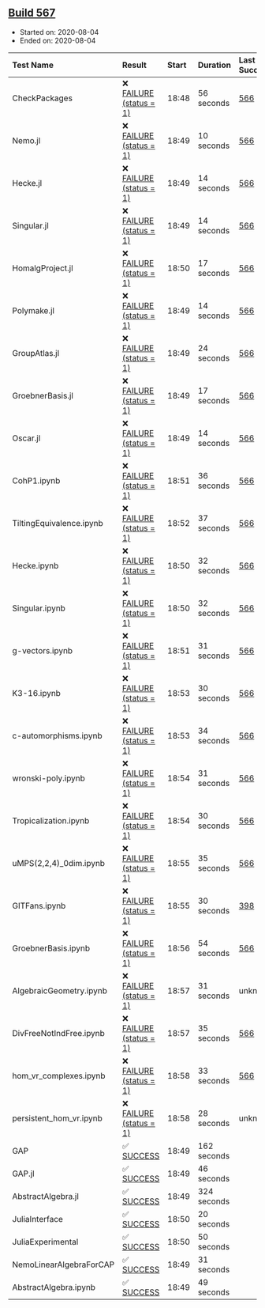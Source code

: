 ## [Build 567](https://oscarci.mathematik.uni-kl.de/job/oscar-stable/567/)

* Started on: 2020-08-04
* Ended on: 2020-08-04

| Test Name    | Result | Start | Duration | Last Success | First Failure |
|:-------------|:-------|:------|:---------|:-------------|:--------------|
| CheckPackages | ❌ [FAILURE (status = 1)](https://oscarci.mathematik.uni-kl.de/job/oscar-stable/567/artifact/logs/build-567/CheckPackages.log) | 18:48 | 56 seconds | [566](https://oscarci.mathematik.uni-kl.de/job/oscar-stable/566/) | [567](https://oscarci.mathematik.uni-kl.de/job/oscar-stable/567/) |
| Nemo.jl | ❌ [FAILURE (status = 1)](https://oscarci.mathematik.uni-kl.de/job/oscar-stable/567/artifact/logs/build-567/Nemo.jl.log) | 18:49 | 10 seconds | [566](https://oscarci.mathematik.uni-kl.de/job/oscar-stable/566/) | [567](https://oscarci.mathematik.uni-kl.de/job/oscar-stable/567/) |
| Hecke.jl | ❌ [FAILURE (status = 1)](https://oscarci.mathematik.uni-kl.de/job/oscar-stable/567/artifact/logs/build-567/Hecke.jl.log) | 18:49 | 14 seconds | [566](https://oscarci.mathematik.uni-kl.de/job/oscar-stable/566/) | [567](https://oscarci.mathematik.uni-kl.de/job/oscar-stable/567/) |
| Singular.jl | ❌ [FAILURE (status = 1)](https://oscarci.mathematik.uni-kl.de/job/oscar-stable/567/artifact/logs/build-567/Singular.jl.log) | 18:49 | 14 seconds | [566](https://oscarci.mathematik.uni-kl.de/job/oscar-stable/566/) | [567](https://oscarci.mathematik.uni-kl.de/job/oscar-stable/567/) |
| HomalgProject.jl | ❌ [FAILURE (status = 1)](https://oscarci.mathematik.uni-kl.de/job/oscar-stable/567/artifact/logs/build-567/HomalgProject.jl.log) | 18:50 | 17 seconds | [566](https://oscarci.mathematik.uni-kl.de/job/oscar-stable/566/) | [567](https://oscarci.mathematik.uni-kl.de/job/oscar-stable/567/) |
| Polymake.jl | ❌ [FAILURE (status = 1)](https://oscarci.mathematik.uni-kl.de/job/oscar-stable/567/artifact/logs/build-567/Polymake.jl.log) | 18:49 | 14 seconds | [566](https://oscarci.mathematik.uni-kl.de/job/oscar-stable/566/) | [567](https://oscarci.mathematik.uni-kl.de/job/oscar-stable/567/) |
| GroupAtlas.jl | ❌ [FAILURE (status = 1)](https://oscarci.mathematik.uni-kl.de/job/oscar-stable/567/artifact/logs/build-567/GroupAtlas.jl.log) | 18:49 | 24 seconds | [566](https://oscarci.mathematik.uni-kl.de/job/oscar-stable/566/) | [567](https://oscarci.mathematik.uni-kl.de/job/oscar-stable/567/) |
| GroebnerBasis.jl | ❌ [FAILURE (status = 1)](https://oscarci.mathematik.uni-kl.de/job/oscar-stable/567/artifact/logs/build-567/GroebnerBasis.jl.log) | 18:49 | 17 seconds | [566](https://oscarci.mathematik.uni-kl.de/job/oscar-stable/566/) | [567](https://oscarci.mathematik.uni-kl.de/job/oscar-stable/567/) |
| Oscar.jl | ❌ [FAILURE (status = 1)](https://oscarci.mathematik.uni-kl.de/job/oscar-stable/567/artifact/logs/build-567/Oscar.jl.log) | 18:49 | 14 seconds | [566](https://oscarci.mathematik.uni-kl.de/job/oscar-stable/566/) | [567](https://oscarci.mathematik.uni-kl.de/job/oscar-stable/567/) |
| CohP1.ipynb | ❌ [FAILURE (status = 1)](https://oscarci.mathematik.uni-kl.de/job/oscar-stable/567/artifact/logs/build-567/CohP1.ipynb.log) | 18:51 | 36 seconds | [566](https://oscarci.mathematik.uni-kl.de/job/oscar-stable/566/) | [567](https://oscarci.mathematik.uni-kl.de/job/oscar-stable/567/) |
| TiltingEquivalence.ipynb | ❌ [FAILURE (status = 1)](https://oscarci.mathematik.uni-kl.de/job/oscar-stable/567/artifact/logs/build-567/TiltingEquivalence.ipynb.log) | 18:52 | 37 seconds | [566](https://oscarci.mathematik.uni-kl.de/job/oscar-stable/566/) | [567](https://oscarci.mathematik.uni-kl.de/job/oscar-stable/567/) |
| Hecke.ipynb | ❌ [FAILURE (status = 1)](https://oscarci.mathematik.uni-kl.de/job/oscar-stable/567/artifact/logs/build-567/Hecke.ipynb.log) | 18:50 | 32 seconds | [566](https://oscarci.mathematik.uni-kl.de/job/oscar-stable/566/) | [567](https://oscarci.mathematik.uni-kl.de/job/oscar-stable/567/) |
| Singular.ipynb | ❌ [FAILURE (status = 1)](https://oscarci.mathematik.uni-kl.de/job/oscar-stable/567/artifact/logs/build-567/Singular.ipynb.log) | 18:50 | 32 seconds | [566](https://oscarci.mathematik.uni-kl.de/job/oscar-stable/566/) | [567](https://oscarci.mathematik.uni-kl.de/job/oscar-stable/567/) |
| g-vectors.ipynb | ❌ [FAILURE (status = 1)](https://oscarci.mathematik.uni-kl.de/job/oscar-stable/567/artifact/logs/build-567/g-vectors.ipynb.log) | 18:51 | 31 seconds | [566](https://oscarci.mathematik.uni-kl.de/job/oscar-stable/566/) | [567](https://oscarci.mathematik.uni-kl.de/job/oscar-stable/567/) |
| K3-16.ipynb | ❌ [FAILURE (status = 1)](https://oscarci.mathematik.uni-kl.de/job/oscar-stable/567/artifact/logs/build-567/K3-16.ipynb.log) | 18:53 | 30 seconds | [566](https://oscarci.mathematik.uni-kl.de/job/oscar-stable/566/) | [567](https://oscarci.mathematik.uni-kl.de/job/oscar-stable/567/) |
| c-automorphisms.ipynb | ❌ [FAILURE (status = 1)](https://oscarci.mathematik.uni-kl.de/job/oscar-stable/567/artifact/logs/build-567/c-automorphisms.ipynb.log) | 18:53 | 34 seconds | [566](https://oscarci.mathematik.uni-kl.de/job/oscar-stable/566/) | [567](https://oscarci.mathematik.uni-kl.de/job/oscar-stable/567/) |
| wronski-poly.ipynb | ❌ [FAILURE (status = 1)](https://oscarci.mathematik.uni-kl.de/job/oscar-stable/567/artifact/logs/build-567/wronski-poly.ipynb.log) | 18:54 | 31 seconds | [566](https://oscarci.mathematik.uni-kl.de/job/oscar-stable/566/) | [567](https://oscarci.mathematik.uni-kl.de/job/oscar-stable/567/) |
| Tropicalization.ipynb | ❌ [FAILURE (status = 1)](https://oscarci.mathematik.uni-kl.de/job/oscar-stable/567/artifact/logs/build-567/Tropicalization.ipynb.log) | 18:54 | 30 seconds | [566](https://oscarci.mathematik.uni-kl.de/job/oscar-stable/566/) | [567](https://oscarci.mathematik.uni-kl.de/job/oscar-stable/567/) |
| uMPS(2,2,4)_0dim.ipynb | ❌ [FAILURE (status = 1)](https://oscarci.mathematik.uni-kl.de/job/oscar-stable/567/artifact/logs/build-567/uMPS-2-2-4-_0dim.ipynb.log) | 18:55 | 35 seconds | [566](https://oscarci.mathematik.uni-kl.de/job/oscar-stable/566/) | [567](https://oscarci.mathematik.uni-kl.de/job/oscar-stable/567/) |
| GITFans.ipynb | ❌ [FAILURE (status = 1)](https://oscarci.mathematik.uni-kl.de/job/oscar-stable/567/artifact/logs/build-567/GITFans.ipynb.log) | 18:55 | 30 seconds | [398](https://oscarci.mathematik.uni-kl.de/job/oscar-stable/398/) | [399](https://oscarci.mathematik.uni-kl.de/job/oscar-stable/399/) |
| GroebnerBasis.ipynb | ❌ [FAILURE (status = 1)](https://oscarci.mathematik.uni-kl.de/job/oscar-stable/567/artifact/logs/build-567/GroebnerBasis.ipynb.log) | 18:56 | 54 seconds | [566](https://oscarci.mathematik.uni-kl.de/job/oscar-stable/566/) | [567](https://oscarci.mathematik.uni-kl.de/job/oscar-stable/567/) |
| AlgebraicGeometry.ipynb | ❌ [FAILURE (status = 1)](https://oscarci.mathematik.uni-kl.de/job/oscar-stable/567/artifact/logs/build-567/AlgebraicGeometry.ipynb.log) | 18:57 | 31 seconds | unknown | unknown |
| DivFreeNotIndFree.ipynb | ❌ [FAILURE (status = 1)](https://oscarci.mathematik.uni-kl.de/job/oscar-stable/567/artifact/logs/build-567/DivFreeNotIndFree.ipynb.log) | 18:57 | 35 seconds | [566](https://oscarci.mathematik.uni-kl.de/job/oscar-stable/566/) | [567](https://oscarci.mathematik.uni-kl.de/job/oscar-stable/567/) |
| hom_vr_complexes.ipynb | ❌ [FAILURE (status = 1)](https://oscarci.mathematik.uni-kl.de/job/oscar-stable/567/artifact/logs/build-567/hom_vr_complexes.ipynb.log) | 18:58 | 33 seconds | [566](https://oscarci.mathematik.uni-kl.de/job/oscar-stable/566/) | [567](https://oscarci.mathematik.uni-kl.de/job/oscar-stable/567/) |
| persistent_hom_vr.ipynb | ❌ [FAILURE (status = 1)](https://oscarci.mathematik.uni-kl.de/job/oscar-stable/567/artifact/logs/build-567/persistent_hom_vr.ipynb.log) | 18:58 | 28 seconds | unknown | unknown |
| GAP | ✅ [SUCCESS](https://oscarci.mathematik.uni-kl.de/job/oscar-stable/567/artifact/logs/build-567/GAP.log) | 18:49 | 162 seconds |  |  |
| GAP.jl | ✅ [SUCCESS](https://oscarci.mathematik.uni-kl.de/job/oscar-stable/567/artifact/logs/build-567/GAP.jl.log) | 18:49 | 46 seconds |  |  |
| AbstractAlgebra.jl | ✅ [SUCCESS](https://oscarci.mathematik.uni-kl.de/job/oscar-stable/567/artifact/logs/build-567/AbstractAlgebra.jl.log) | 18:49 | 324 seconds |  |  |
| JuliaInterface | ✅ [SUCCESS](https://oscarci.mathematik.uni-kl.de/job/oscar-stable/567/artifact/logs/build-567/JuliaInterface.log) | 18:50 | 20 seconds |  |  |
| JuliaExperimental | ✅ [SUCCESS](https://oscarci.mathematik.uni-kl.de/job/oscar-stable/567/artifact/logs/build-567/JuliaExperimental.log) | 18:50 | 50 seconds |  |  |
| NemoLinearAlgebraForCAP | ✅ [SUCCESS](https://oscarci.mathematik.uni-kl.de/job/oscar-stable/567/artifact/logs/build-567/NemoLinearAlgebraForCAP.log) | 18:49 | 31 seconds |  |  |
| AbstractAlgebra.ipynb | ✅ [SUCCESS](https://oscarci.mathematik.uni-kl.de/job/oscar-stable/567/artifact/logs/build-567/AbstractAlgebra.ipynb.log) | 18:49 | 49 seconds |  |  |

